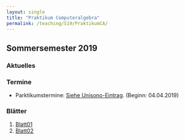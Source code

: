 ```yaml
---
layout: single
title: "Praktikum Computeralgebra"
permalink: /teaching/S19/PraktikumCA/
---
```


## Sommersemester 2019

### Aktuelles

### Termine

* Parktikumstermine: [Siehe Unisono-Eintrag](https://unisono.uni-siegen.de/qisserver/pages/cm/exa/examEventOverviewOwn/showOverview.xhtml?_flowId=examEventOverviewOwn-flow&_flowExecutionKey=e1s3). (Beginn: 04.04.2019)

### Blätter

1. [Blatt01](http://www.algebra.mathematik.uni-siegen.de/barakat/Lehre/SS19/Praktikum/Uebungen/blatt01.pdf)
1. [Blatt02](http://www.algebra.mathematik.uni-siegen.de/barakat/Lehre/SS19/Praktikum/Uebungen/blatt02.pdf)
